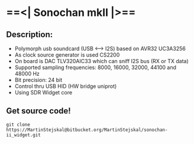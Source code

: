 # ==<| Sonochan mkII |>==

## Description:
 * Polymorph usb soundcard (USB <--> I2S) based on AVR32 UC3A3256
 * As clock source generator is used CS2200
 * On board is DAC TLV320AIC33 which can sniff I2S bus (RX or TX data)
 * Supported sampling frequencies: 8000, 16000, 32000, 44100 and 48000 Hz
 * Bit precision: 24 bit
 * Control thru USB HID (HW bridge uniprot)
 * Using SDR Widget core

## Get source code!
 `git clone https://MartinStejskal@bitbucket.org/MartinStejskal/sonochan-ii_widget.git`


